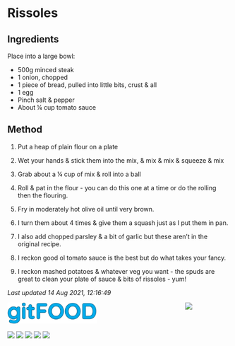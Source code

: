 # Rissoles

## Ingredients

Place into a large bowl:
- 500g minced steak
- 1 onion, chopped
- 1 piece of bread, pulled into little bits, crust & all
- 1 egg
- Pinch salt & pepper
- About ¼ cup tomato sauce

## Method 

1. Put a heap of plain flour on a plate

2. Wet your hands & stick them into the mix, & mix & mix & squeeze & mix

3. Grab about a ¼ cup of mix & roll into a ball

4. Roll & pat in the flour - you can do this one at a time or do the rolling then the flouring.

5. Fry in moderately hot olive oil until very brown.

6. I turn them about 4 times & give them a squash just as I put them in pan.

7. I also add chopped parsley & a bit of garlic but these aren’t in the original recipe.

8. I reckon good ol tomato sauce is the best but do what takes your fancy.

9. I reckon mashed potatoes & whatever veg you want - the spuds are great to clean your plate of sauce & bits of rissoles - yum!

*Last updated 14 Aug 2021, 12:16:49*

<img src="../images/logo_sm.png" width="40%" />

<img src="https://profile-counter.glitch.me/gitfood_rissoles/count.svg" width="20%" align="right" />

<img src="https://img.shields.io/badge/tag-beef-blue.svg" /> <img src="https://img.shields.io/badge/tag-fried-blue.svg" /> <img src="https://img.shields.io/badge/tag-easy-blue.svg" /> <img src="https://img.shields.io/badge/tag-aussie-blue.svg" /> <img src="https://img.shields.io/badge/tag-family-blue.svg" /> 
